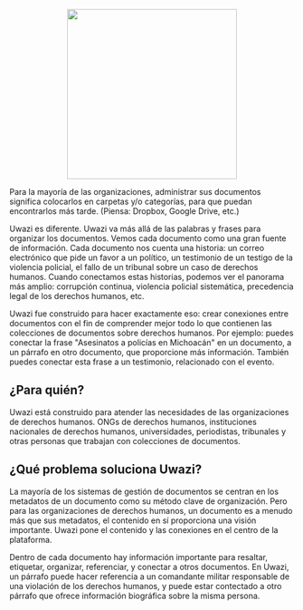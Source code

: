 <p align="center">
<img src="http://huridocs.github.io/uwazi-assets/wiki/logo.png" data-canonical-src="http://huridocs.github.io/uwazi-assets/wiki/logo.png" width="300" />
</p>

Para la mayoría de las organizaciones, administrar sus documentos significa colocarlos en carpetas y/o categorías, para que puedan encontrarlos más tarde. (Piensa: Dropbox, Google Drive, etc.)

Uwazi es diferente. Uwazi va más allá de las palabras y frases para organizar los documentos. Vemos cada documento como una gran fuente de información. Cada documento nos cuenta una historia: un correo electrónico que pide un favor a un político, un testimonio de un testigo de la violencia policial, el fallo de un tribunal sobre un caso de derechos humanos. Cuando conectamos estas historias, podemos ver el panorama más amplio: corrupción continua, violencia policial sistemática, precedencia legal de los derechos humanos, etc. 

Uwazi fue construido para hacer exactamente eso: crear conexiones entre documentos con el fin de comprender mejor todo lo que contienen las colecciones de documentos sobre derechos humanos. Por ejemplo: puedes conectar la frase "Asesinatos a policías en Michoacán" en un documento, a un párrafo en otro documento, que proporcione más información. También puedes conectar esta frase a un testimonio, relacionado con el evento. 

## ¿Para quién?

Uwazi está construido para atender las necesidades de las organizaciones de derechos humanos. ONGs de derechos humanos, instituciones nacionales de derechos humanos, universidades, periodistas, tribunales y otras personas que trabajan con colecciones de documentos.

## ¿Qué problema soluciona Uwazi?

La mayoría de los sistemas de gestión de documentos se centran en los metadatos de un documento como su método clave de organización. Pero para las organizaciones de derechos humanos, un documento es a menudo más que sus metadatos, el contenido en sí proporciona una visión importante. Uwazi pone el contenido y las conexiones en el centro de la plataforma. 

Dentro de cada documento hay información importante para resaltar, etiquetar, organizar, referenciar, y conectar a otros documentos. En Uwazi, un párrafo puede hacer referencia a un comandante militar responsable de una violación de los derechos humanos, y puede estar contectado a otro párrafo que ofrece información biográfica sobre la misma persona. 